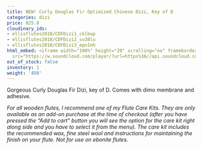 ```yaml
---
title: NEW! Curly Douglas Fir Optimized Chinese Dizi, Key of D
categories: dizi
price: 825.0
cloudinary_ids:
- ellisflutes2018/CDFDizi1_cklbup
- ellisflutes2018/CDFDizi2_sv38lu
- ellisflutes2018/CDFDizi3_epn1nh
html_embed: <iframe width="100%" height="20" scrolling="no" frameborder="no" allow="autoplay"
  src="https://w.soundcloud.com/player/?url=https%3A//api.soundcloud.com/tracks/749498290&color=%23ff5500&inverse=false&auto_play=false&show_user=true"></iframe>
out_of_stock: false
inventory: 1
weight: '450'
---
```


Gorgeous Curly Douglas Fir Dizi, key of D.  Comes with dimo membrane and adhesive.

*For all wooden flutes, I recommend one of my Flute Care Kits.  They are only available as an add-on purchase at the time of checkout (after you have pressed the “Add to cart” button you will see the option for the care kit right along side and you have to select it from the menu). The care kit includes the recommended wax, fine steel wool and instructions for maintaining the finish on your flute.  Not for use on ebonite flutes.*